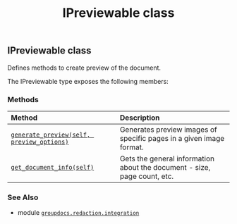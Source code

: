 ﻿---
title: IPreviewable class
second_title: GroupDocs.Redaction for Python via .NET API References
description: 
type: docs
weight: 80
url: /groupdocs.redaction.integration/ipreviewable/
is_root: false
---

## IPreviewable class

Defines methods to create preview of the document.



The IPreviewable type exposes the following members:

### Methods
| Method | Description |
| :- | :- |
| [`generate_preview(self, preview_options)`](/redaction/python-net/groupdocs.redaction.integration/ipreviewable/generate_preview/#groupdocs.redaction.options.previewoptions) | Generates preview images of specific pages in a given image format. |
| [`get_document_info(self)`](/redaction/python-net/groupdocs.redaction.integration/ipreviewable/get_document_info/#) | Gets the general information about the document - size, page count, etc. |



### See Also
* module [`groupdocs.redaction.integration`](..)

